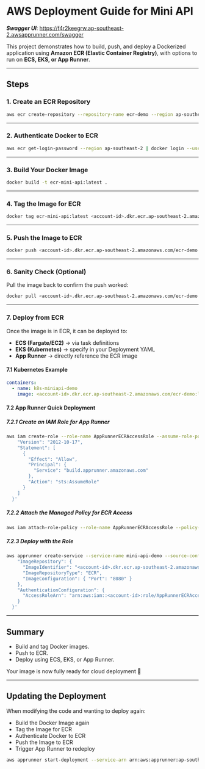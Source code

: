 # AWS Deployment Guide for Mini API

***Swagger UI***: https://f4r2keegrw.ap-southeast-2.awsapprunner.com/swagger

This project demonstrates how to build, push, and deploy a Dockerized application using **Amazon ECR (Elastic Container Registry)**, with options to run on **ECS, EKS, or App Runner**.

---

## Steps

### 1. Create an ECR Repository
```bash
aws ecr create-repository --repository-name ecr-demo --region ap-southeast-2
```

---

### 2. Authenticate Docker to ECR
```bash
aws ecr get-login-password --region ap-southeast-2 | docker login --username AWS --password-stdin <account-id>.dkr.ecr.ap-southeast-2.amazonaws.com
```

---

### 3. Build Your Docker Image
```bash
docker build -t ecr-mini-api:latest .
```

---

### 4. Tag the Image for ECR
```bash
docker tag ecr-mini-api:latest <account-id>.dkr.ecr.ap-southeast-2.amazonaws.com/ecr-demo:latest
```

---

### 5. Push the Image to ECR
```bash
docker push <account-id>.dkr.ecr.ap-southeast-2.amazonaws.com/ecr-demo:latest
```

---

### 6. Sanity Check (Optional)
Pull the image back to confirm the push worked:
```bash
docker pull <account-id>.dkr.ecr.ap-southeast-2.amazonaws.com/ecr-demo:latest
```

---

### 7. Deploy from ECR

Once the image is in ECR, it can be deployed to:
- **ECS (Fargate/EC2)** → via task definitions  
- **EKS (Kubernetes)** → specify in your Deployment YAML  
- **App Runner** → directly reference the ECR image  

#### 7.1 Kubernetes Example
```yaml
containers:
  - name: k8s-miniapi-demo
    image: <account-id>.dkr.ecr.ap-southeast-2.amazonaws.com/ecr-demo:latest
```

#### 7.2 App Runner Quick Deployment

##### 7.2.1 Create an IAM Role for App Runner
```bash
aws iam create-role --role-name AppRunnerECRAccessRole --assume-role-policy-document '{
    "Version": "2012-10-17",
    "Statement": [
      {
        "Effect": "Allow",
        "Principal": {
          "Service": "build.apprunner.amazonaws.com"
        },
        "Action": "sts:AssumeRole"
      }
    ]
  }'
```

##### 7.2.2 Attach the Managed Policy for ECR Access
```bash
aws iam attach-role-policy --role-name AppRunnerECRAccessRole --policy-arn arn:aws:iam::aws:policy/service-role/AWSAppRunnerServicePolicyForECRAccess
```

##### 7.2.3 Deploy with the Role
```bash
aws apprunner create-service --service-name mini-api-demo --source-configuration '{
    "ImageRepository": {
      "ImageIdentifier": "<account-id>.dkr.ecr.ap-southeast-2.amazonaws.com/ecr-demo:latest",
      "ImageRepositoryType": "ECR",
      "ImageConfiguration": { "Port": "8080" }
    },
    "AuthenticationConfiguration": {
      "AccessRoleArn": "arn:aws:iam::<account-id>:role/AppRunnerECRAccessRole"
    }
  }'
```

---

## Summary
- Build and tag Docker images.  
- Push to ECR.  
- Deploy using ECS, EKS, or App Runner.  

Your image is now fully ready for cloud deployment 🚀

---

## Updating the Deployment

When modifying the code and wanting to deploy again:
- Build the Docker Image again  
- Tag the Image for ECR
- Authenticate Docker to ECR
- Push the Image to ECR  
- Trigger App Runner to redeploy  

```bash
aws apprunner start-deployment --service-arn arn:aws:apprunner:ap-southeast-2:<account-id>:service/mini-api-demo/<arn-string>
```

